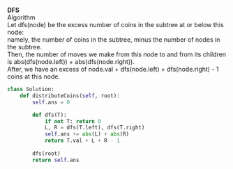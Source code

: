 **DFS**  
Algorithm  
Let dfs(node) be the excess number of coins in the subtree at or below this node:  
namely, the number of coins in the subtree, minus the number of nodes in the subtree.  
Then, the number of moves we make from this node to and from its children is abs(dfs(node.left)) + abs(dfs(node.right)).  
After, we have an excess of node.val + dfs(node.left) + dfs(node.right) - 1 coins at this node.
```py
class Solution:
    def distributeCoins(self, root):
        self.ans = 0

        def dfs(T):
            if not T: return 0
            L, R = dfs(T.left), dfs(T.right)
            self.ans += abs(L) + abs(R)
            return T.val + L + R - 1
        
        dfs(root)
        return self.ans
```
